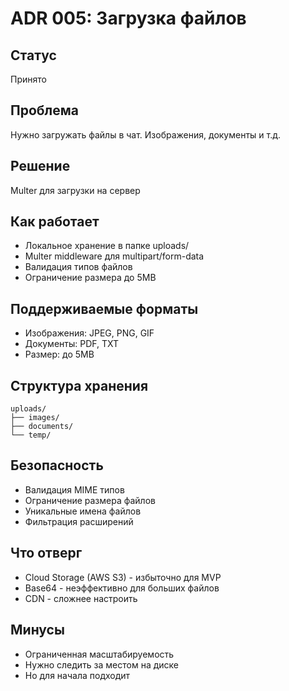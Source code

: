 # ADR 005: Загрузка файлов

## Статус
Принято

## Проблема
Нужно загружать файлы в чат. Изображения, документы и т.д.

## Решение
Multer для загрузки на сервер

## Как работает
- Локальное хранение в папке uploads/
- Multer middleware для multipart/form-data
- Валидация типов файлов
- Ограничение размера до 5MB

## Поддерживаемые форматы
- Изображения: JPEG, PNG, GIF
- Документы: PDF, TXT
- Размер: до 5MB

## Структура хранения
```
uploads/
├── images/
├── documents/
└── temp/
```

## Безопасность
- Валидация MIME типов
- Ограничение размера файлов
- Уникальные имена файлов
- Фильтрация расширений

## Что отверг
- Cloud Storage (AWS S3) - избыточно для MVP
- Base64 - неэффективно для больших файлов
- CDN - сложнее настроить

## Минусы
- Ограниченная масштабируемость
- Нужно следить за местом на диске
- Но для начала подходит 